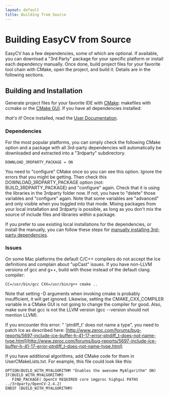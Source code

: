 ```yaml
---
layout: default
title: Building from Source
---
```

# Building EasyCV from Source

EasyCV has a few dependencies, some of which are optional.  If available, you can download a "3rd Party" package for your specific platform or install each dependency manually.  Once done, build project files for your favorite tool chain with CMake, open the project, and build it.  Details are in the following sections.

## Building and Installation

Generate project files for your favorite IDE with [CMake](http://www.cmake.org): makefiles with ccmake or the [CMake GUI](http://www.cmake.org/cmake/help/runningcmake.html).  If you have all dependencies installed:

_that's it!_  Once installed, read the [User Documentation](https://github.com/NPSVisionLab/CVAC/wiki/User-Documentation).

### Dependencies

For the most popular platforms, you can simply check the following CMake option and a package with all 3rd-party dependencies will automatically be downloaded and extracted into a "3rdparty" subdirectory.

`DOWNLOAD_3RDPARTY_PACKAGE = ON`

You need to "configure" CMake once so you can see this option.  Ignore the errors that you might be getting.  Then check this DOWNLOAD_3RDPARTY_PACKAGE option (not: BUILD_3RDPARTY_PACKAGE) and "configure" again.  Check that it is using the libraries in the 3rdparty folder now.  If not, you have to "delete" those variables and "configure" again.  Note that some variables are "advanced" and only visible when you toggled into that mode.  Mixing packages from your local installation and 3rdparty is possible, as long as you don't mix the source of include files and libraries _within_ a package.

If you prefer to use existing local installations for the dependencies, or install the manually, you can follow these steps for [manually installing 3rd-party dependencies](dependencies.html).

### Issues
On some Mac platforms the default C/C++ compilers do not accept the Ice definitions and complain about "upCast" issues.  If you have non-LLVM versions of gcc and g++, build with those instead of the default clang compiler:

`CC=/usr/bin/gcc CXX=/usr/bin/g++ cmake ..`

Note that setting -D arguments when invoking cmake is probably insufficient, it will get ignored.  Likewise, setting the CMAKE_CXX_COMPILER variable in a CMake GUI is not going to change the compiler for good.  Also, make sure that gcc is not the LLVM version (gcc --version should not mention LLVM).

If you encounter this error: " 'ptrdiff_t' does not name a type", you need to patch Ice as described here: [http://www.zeroc.com/forums/bug-reports/5697-include-ice-buffer-h-41-17-error-ptrdiff_t-does-not-name-type.html](http://www.zeroc.com/forums/bug-reports/5697-include-ice-buffer-h-41-17-error-ptrdiff_t-does-not-name-type.html)

If you have additional algorithms, add CMake code for them in UserCMakeLists.txt.  For example, this file could look like this:

    OPTION(BUILD_WITH_MYALGORITHM "Enables the awesome MyAlgorithm" ON)
    IF(BUILD_WITH_MYALGORITHM)
       FIND_PACKAGE( OpenCV REQUIRED core imgproc highgui PATHS ../3rdparty/OpenCV-2.4.2)
    ENDIF (BUILD_WITH_MYALGORITHM)
  